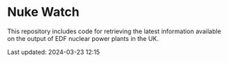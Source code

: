 # Nuke Watch

This repository includes code for retrieving the latest information available on the output of EDF nuclear power plants in the UK.

Last updated: 2024-03-23 12:15